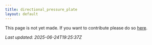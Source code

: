 ```yaml
---
title: directional_pressure_plate
layout: default
---
```


This page is not yet made. If you want to contribute please do so [here](https://github.com/CrazyH2/Bigstone/blob/wiki/components/directional_pressure_plate.md).

_Last updated: 2025-06-24T19:25:37Z_
